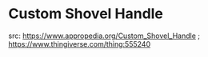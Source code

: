 # Custom Shovel Handle

src: https://www.appropedia.org/Custom_Shovel_Handle ; https://www.thingiverse.com/thing:555240